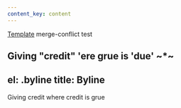 ```yaml
---
content_key: content
---
```

[Template](../../patterns/03-templates-00-page/03-templates-00-page.html) merge-conflict test

Giving \"credit"
'ere grue is 'due'
~*~
---
el: .byline
title: Byline
---
Giving credit where credit is grue
